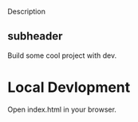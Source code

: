Description

## subheader


Build some cool project with dev.

# Local Devlopment

Open index.html in your browser.